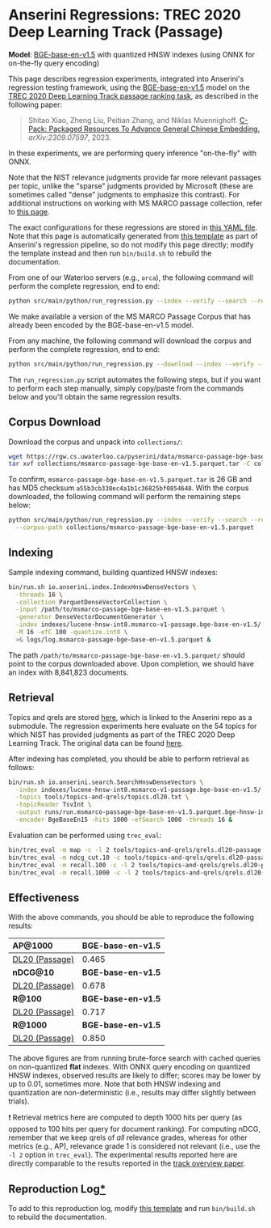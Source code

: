 # Anserini Regressions: TREC 2020 Deep Learning Track (Passage)

**Model**: [BGE-base-en-v1.5](https://huggingface.co/BAAI/bge-base-en-v1.5) with quantized HNSW indexes (using ONNX for on-the-fly query encoding)

This page describes regression experiments, integrated into Anserini's regression testing framework, using the [BGE-base-en-v1.5](https://huggingface.co/BAAI/bge-base-en-v1.5) model on the [TREC 2020 Deep Learning Track passage ranking task](https://trec.nist.gov/data/deep2019.html), as described in the following paper:

> Shitao Xiao, Zheng Liu, Peitian Zhang, and Niklas Muennighoff. [C-Pack: Packaged Resources To Advance General Chinese Embedding.](https://arxiv.org/abs/2309.07597) _arXiv:2309.07597_, 2023.

In these experiments, we are performing query inference "on-the-fly" with ONNX.

Note that the NIST relevance judgments provide far more relevant passages per topic, unlike the "sparse" judgments provided by Microsoft (these are sometimes called "dense" judgments to emphasize this contrast).
For additional instructions on working with MS MARCO passage collection, refer to [this page](experiments-msmarco-passage.md).

The exact configurations for these regressions are stored in [this YAML file](../../src/main/resources/regression/dl20-passage.bge-base-en-v1.5.parquet.hnsw-int8.onnx.yaml).
Note that this page is automatically generated from [this template](../../src/main/resources/docgen/templates/dl20-passage.bge-base-en-v1.5.parquet.hnsw-int8.onnx.template) as part of Anserini's regression pipeline, so do not modify this page directly; modify the template instead and then run `bin/build.sh` to rebuild the documentation.

From one of our Waterloo servers (e.g., `orca`), the following command will perform the complete regression, end to end:

```bash
python src/main/python/run_regression.py --index --verify --search --regression dl20-passage.bge-base-en-v1.5.parquet.hnsw-int8.onnx
```

We make available a version of the MS MARCO Passage Corpus that has already been encoded by the BGE-base-en-v1.5 model.

From any machine, the following command will download the corpus and perform the complete regression, end to end:

```bash
python src/main/python/run_regression.py --download --index --verify --search --regression dl20-passage.bge-base-en-v1.5.parquet.hnsw-int8.onnx
```

The `run_regression.py` script automates the following steps, but if you want to perform each step manually, simply copy/paste from the commands below and you'll obtain the same regression results.

## Corpus Download

Download the corpus and unpack into `collections/`:

```bash
wget https://rgw.cs.uwaterloo.ca/pyserini/data/msmarco-passage-bge-base-en-v1.5.parquet.tar -P collections/
tar xvf collections/msmarco-passage-bge-base-en-v1.5.parquet.tar -C collections/
```

To confirm, `msmarco-passage-bge-base-en-v1.5.parquet.tar` is 26 GB and has MD5 checksum `a55b3cb338ec4a1b1c36825bf0854648`.
With the corpus downloaded, the following command will perform the remaining steps below:

```bash
python src/main/python/run_regression.py --index --verify --search --regression dl20-passage.bge-base-en-v1.5.parquet.hnsw-int8.onnx \
  --corpus-path collections/msmarco-passage-bge-base-en-v1.5.parquet
```

## Indexing

Sample indexing command, building quantized HNSW indexes:

```bash
bin/run.sh io.anserini.index.IndexHnswDenseVectors \
  -threads 16 \
  -collection ParquetDenseVectorCollection \
  -input /path/to/msmarco-passage-bge-base-en-v1.5.parquet \
  -generator DenseVectorDocumentGenerator \
  -index indexes/lucene-hnsw-int8.msmarco-v1-passage.bge-base-en-v1.5/ \
  -M 16 -efC 100 -quantize.int8 \
  >& logs/log.msmarco-passage-bge-base-en-v1.5.parquet &
```

The path `/path/to/msmarco-passage-bge-base-en-v1.5.parquet/` should point to the corpus downloaded above.
Upon completion, we should have an index with 8,841,823 documents.

## Retrieval

Topics and qrels are stored [here](https://github.com/castorini/anserini-tools/tree/master/topics-and-qrels), which is linked to the Anserini repo as a submodule.
The regression experiments here evaluate on the 54 topics for which NIST has provided judgments as part of the TREC 2020 Deep Learning Track.
The original data can be found [here](https://trec.nist.gov/data/deep2020.html).

After indexing has completed, you should be able to perform retrieval as follows:

```bash
bin/run.sh io.anserini.search.SearchHnswDenseVectors \
  -index indexes/lucene-hnsw-int8.msmarco-v1-passage.bge-base-en-v1.5/ \
  -topics tools/topics-and-qrels/topics.dl20.txt \
  -topicReader TsvInt \
  -output runs/run.msmarco-passage-bge-base-en-v1.5.parquet.bge-hnsw-int8-onnx.topics.dl20.txt \
  -encoder BgeBaseEn15 -hits 1000 -efSearch 1000 -threads 16 &
```

Evaluation can be performed using `trec_eval`:

```bash
bin/trec_eval -m map -c -l 2 tools/topics-and-qrels/qrels.dl20-passage.txt runs/run.msmarco-passage-bge-base-en-v1.5.parquet.bge-hnsw-int8-onnx.topics.dl20.txt
bin/trec_eval -m ndcg_cut.10 -c tools/topics-and-qrels/qrels.dl20-passage.txt runs/run.msmarco-passage-bge-base-en-v1.5.parquet.bge-hnsw-int8-onnx.topics.dl20.txt
bin/trec_eval -m recall.100 -c -l 2 tools/topics-and-qrels/qrels.dl20-passage.txt runs/run.msmarco-passage-bge-base-en-v1.5.parquet.bge-hnsw-int8-onnx.topics.dl20.txt
bin/trec_eval -m recall.1000 -c -l 2 tools/topics-and-qrels/qrels.dl20-passage.txt runs/run.msmarco-passage-bge-base-en-v1.5.parquet.bge-hnsw-int8-onnx.topics.dl20.txt
```

## Effectiveness

With the above commands, you should be able to reproduce the following results:

| **AP@1000**                                                                                                  | **BGE-base-en-v1.5**|
|:-------------------------------------------------------------------------------------------------------------|-----------|
| [DL20 (Passage)](https://trec.nist.gov/data/deep2020.html)                                                   | 0.465     |
| **nDCG@10**                                                                                                  | **BGE-base-en-v1.5**|
| [DL20 (Passage)](https://trec.nist.gov/data/deep2020.html)                                                   | 0.678     |
| **R@100**                                                                                                    | **BGE-base-en-v1.5**|
| [DL20 (Passage)](https://trec.nist.gov/data/deep2020.html)                                                   | 0.717     |
| **R@1000**                                                                                                   | **BGE-base-en-v1.5**|
| [DL20 (Passage)](https://trec.nist.gov/data/deep2020.html)                                                   | 0.850     |

The above figures are from running brute-force search with cached queries on non-quantized **flat** indexes.
With ONNX query encoding on quantized HNSW indexes, observed results are likely to differ; scores may be lower by up to 0.01, sometimes more.
Note that both HNSW indexing and quantization are non-deterministic (i.e., results may differ slightly between trials).

❗ Retrieval metrics here are computed to depth 1000 hits per query (as opposed to 100 hits per query for document ranking).
For computing nDCG, remember that we keep qrels of _all_ relevance grades, whereas for other metrics (e.g., AP), relevance grade 1 is considered not relevant (i.e., use the `-l 2` option in `trec_eval`).
The experimental results reported here are directly comparable to the results reported in the [track overview paper](https://arxiv.org/abs/2102.07662).

## Reproduction Log[*](reproducibility.md)

To add to this reproduction log, modify [this template](../../src/main/resources/docgen/templates/dl20-passage.bge-base-en-v1.5.parquet.hnsw-int8.onnx.template) and run `bin/build.sh` to rebuild the documentation.
